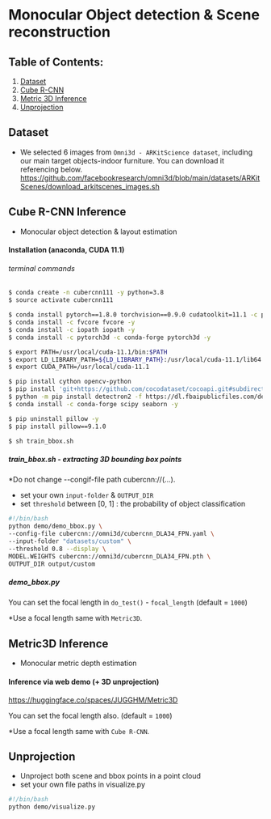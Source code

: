 # Monocular Object detection & Scene reconstruction

## Table of Contents:
1. [Dataset](#dataset)
2. [Cube R-CNN](#cubercnn)
3. [Metric 3D Inference](#metric3d)
4. [Unprojection](#unprojection)

## Dataset <a name="dataset"> </a>
- We selected 6 images from `Omni3d - ARKitScience dataset`, including our main target objects-indoor furniture. You can download it referencing below.
https://github.com/facebookresearch/omni3d/blob/main/datasets/ARKitScenes/download_arkitscenes_images.sh

## Cube R-CNN Inference <a name="cubercnn"></a>
- Monocular object detection & layout estimation
#### Installation (anaconda, CUDA 11.1) 
###### terminal commands
``` bash
$ conda create -n cubercnn111 -y python=3.8
$ source activate cubercnn111

$ conda install pytorch==1.8.0 torchvision==0.9.0 cudatoolkit=11.1 -c pytorch -c conda-forge -y 
$ conda install -c fvcore fvcore -y
$ conda install -c iopath iopath -y 
$ conda install -c pytorch3d -c conda-forge pytorch3d -y 

$ export PATH=/usr/local/cuda-11.1/bin:$PATH
$ export LD_LIBRARY_PATH=${LD_LIBRARY_PATH}:/usr/local/cuda-11.1/lib64
$ export CUDA_PATH=/usr/local/cuda-11.1

$ pip install cython opencv-python
$ pip install 'git+https://github.com/cocodataset/cocoapi.git#subdirectory=PythonAPI'
$ python -m pip install detectron2 -f https://dl.fbaipublicfiles.com/detectron2/wheels/cu111/torch1.8/index.html
$ conda install -c conda-forge scipy seaborn -y

$ pip uninstall pillow -y
$ pip install pillow==9.1.0

$ sh train_bbox.sh 
```


##### train_bbox.sh - extracting 3D bounding box points
*Do not change --congif-file path cubercnn://(...).
- set your own `input-folder` & `OUTPUT_DIR`
- set `threshold` between [0, 1] : the probability of object classification
``` bash
#!/bin/bash
python demo/demo_bbox.py \
--config-file cubercnn://omni3d/cubercnn_DLA34_FPN.yaml \
--input-folder "datasets/custom" \
--threshold 0.8 --display \
MODEL.WEIGHTS cubercnn://omni3d/cubercnn_DLA34_FPN.pth \
OUTPUT_DIR output/custom
```
##### demo_bbox.py 
You can set the focal length in `do_test()` - `focal_length` (default = `1000`)

*Use a focal length same with `Metric3D`.

## Metric3D Inference <a name="metric3d"></a>
- Monocular metric depth estimation
#### Inference via web demo (+ 3D unprojection)
https://huggingface.co/spaces/JUGGHM/Metric3D

You can set the focal length also. (default = `1000`) 

*Use a focal length same with `Cube R-CNN`.

## Unprojection <a name="unprojection"> </a>
- Unproject both scene and bbox points in a point cloud
- set your own file paths in visualize.py
``` bash
#!/bin/bash
python demo/visualize.py
```
